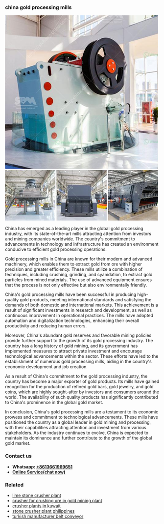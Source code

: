 <h3>china gold processing mills</h3><img src='1706755535.jpg' alt=''><p>China has emerged as a leading player in the global gold processing industry, with its state-of-the-art mills attracting attention from investors and mining companies worldwide. The country's commitment to advancements in technology and infrastructure has created an environment conducive to efficient gold processing operations.</p><p>Gold processing mills in China are known for their modern and advanced machinery, which enables them to extract gold from ore with higher precision and greater efficiency. These mills utilize a combination of techniques, including crushing, grinding, and cyanidation, to extract gold particles from mined materials. The use of advanced equipment ensures that the process is not only effective but also environmentally friendly.</p><p>China's gold processing mills have been successful in producing high-quality gold products, meeting international standards and satisfying the demands of both domestic and international markets. This achievement is a result of significant investments in research and development, as well as continuous improvement in operational practices. The mills have adopted automation and digitalization technologies, enhancing their overall productivity and reducing human errors.</p><p>Moreover, China's abundant gold reserves and favorable mining policies provide further support to the growth of its gold processing industry. The country has a long history of gold mining, and its government has implemented measures to attract private investment and encourage technological advancements within the sector. These efforts have led to the establishment of numerous gold processing mills, aiding in the country's economic development and job creation.</p><p>As a result of China's commitment to the gold processing industry, the country has become a major exporter of gold products. Its mills have gained recognition for the production of refined gold bars, gold jewelry, and gold coins, which are highly sought-after by investors and consumers around the world. The availability of such quality products has significantly contributed to China's prominence in the global gold market.</p><p>In conclusion, China's gold processing mills are a testament to its economic prowess and commitment to technological advancements. These mills have positioned the country as a global leader in gold mining and processing, with their capabilities attracting attention and investment from various stakeholders. As the industry continues to evolve, China is expected to maintain its dominance and further contribute to the growth of the global gold market.</p><h3>Contact us</h3><ul><li><strong>Whatsapp:&nbsp;<a href="https://wa.me/8613661969651">+8613661969651</a></strong></li><li><a href="https://swt.shibang-china.com/?git&amp;zhl&amp;china gold processing mills"><strong>Online Service(chat now)</strong></a></li></ul><h3>Related</h3><ul><li><a href='lime stone crusher plant.md'>lime stone crusher plant</a></li><li><a href='crusher for crushing ore in gold mining plant.md'>crusher for crushing ore in gold mining plant</a></li><li><a href='crusher plants in kuwait.md'>crusher plants in kuwait</a></li><li><a href='stone crusher plant philippines.md'>stone crusher plant philippines</a></li><li><a href='turkish manufacturer belt conveyor.md'>turkish manufacturer belt conveyor</a></li></ul>